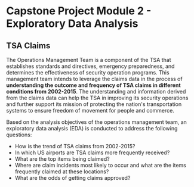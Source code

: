 # Capstone Project Module 2 - Exploratory Data Analysis
## TSA Claims

The Operations Management Team is a component of the TSA that establishes standards and directives, emergency preparedness, and determines the effectiveness of security operation programs. This management team intends to leverage the claims data in the process of **understanding the outcome and frequency of TSA claims in different conditions from 2002-2015**. The understanding and information derived from the claims data can help the TSA in improving its security operations and further support its mission of protecting the nation's transportation systems to ensure freedom of movement for people and commerce.

Based on the analysis objectives of the operations management team, an exploratory data analysis (EDA) is conducted to address the following questions:
* How is the trend of TSA claims from 2002-2015? 
* In which US airports are TSA claims more frequently received?
* What are the top items being claimed? 
* Where are claim incidents most likely to occur and what are the items frequently claimed at these locations? 
* What are the odds of getting claims approved?
